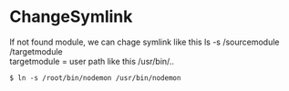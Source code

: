 # ChangeSymlink
 If not found module, we can chage symlink like this
 ls -s /sourcemodule /targetmodule  
 targetmodule = user path like this /usr/bin/..
```Node JS
$ ln -s /root/bin/nodemon /usr/bin/nodemon
```
